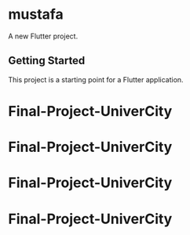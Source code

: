 # mustafa

A new Flutter project.

## Getting Started

This project is a starting point for a Flutter application.
# Final-Project-UniverCity
# Final-Project-UniverCity
# Final-Project-UniverCity
# Final-Project-UniverCity
